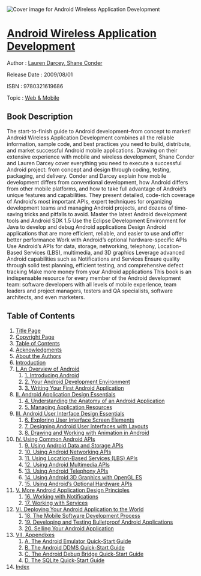 ![Cover image for Android Wireless Application Development](https://imgdetail.ebookreading.net/cover/cover/web_mobile/EB9780321619686.jpg)

[Android Wireless Application Development](https://ebookreading.net/view/book/Android+Wireless+Application+Development-EB9780321619686_1.html "Android Wireless Application Development")
====================================================================================================================

Author : [Lauren Darcey](https://ebookreading.net/search/author/Lauren+Darcey),[ Shane Conder](https://ebookreading.net/search/author/+Shane+Conder)

Release Date : 2009/08/01

ISBN : 9780321619686

Topic : [Web & Mobile](https://ebookreading.net/search/category/web-mobile)

Book Description
-----------------

The start-to-finish guide to Android development–from concept to market!
Android Wireless Application Development combines all the reliable information, sample code, and best practices you need to build, distribute, and market successful Android mobile applications. Drawing on their extensive experience with mobile and wireless development, Shane Conder and Lauren Darcey cover everything you need to execute a successful Android project: from concept and design through coding, testing, packaging, and delivery.
Conder and Darcey explain how mobile development differs from conventional development, how Android differs from other mobile platforms, and how to take full advantage of Android’s unique features and capabilities. They present detailed, code-rich coverage of Android’s most important APIs, expert techniques for organizing development teams and managing Android projects, and dozens of time-saving tricks and pitfalls to avoid.
Master the latest Android development tools and Android SDK 1.5
Use the Eclipse Development Environment for Java to develop and debug Android applications
Design Android applications that are more efficient, reliable, and easier to use and offer better performance
Work with Android’s optional hardware-specific APIs
Use Android’s APIs for data, storage, networking, telephony, Location-Based Services (LBS), multimedia, and 3D graphics
Leverage advanced Android capabilities such as Notifications and Services
Ensure quality through solid test planning, efficient testing, and comprehensive defect tracking
Make more money from your Android applications
This book is an indispensable resource for every member of the Android development team: software developers with all levels of mobile experience, team leaders and project managers, testers and QA specialists, software architects, and even marketers.
              
Table of Contents
-----------------

1. [Title Page](https://ebookreading.net/view/book/Android+Wireless+Application+Development-EB9780321619686_2.html)
1. [Copyright Page](https://ebookreading.net/view/book/Android+Wireless+Application+Development-EB9780321619686_2.html#copy)
1. [Table of Contents](https://ebookreading.net/view/book/Android+Wireless+Application+Development-EB9780321619686_3.html)
1. [Acknowledgments](https://ebookreading.net/view/book/Android+Wireless+Application+Development-EB9780321619686_4.html)
1. [About the Authors](https://ebookreading.net/view/book/Android+Wireless+Application+Development-EB9780321619686_5.html)
1. [Introduction](https://ebookreading.net/view/book/Android+Wireless+Application+Development-EB9780321619686_6.html)
1. [I. An Overview of Android](https://ebookreading.net/view/book/Android+Wireless+Application+Development-EB9780321619686_7.html)
    1. [1. Introducing Android](https://ebookreading.net/view/book/Android+Wireless+Application+Development-EB9780321619686_8.html)
    1. [2. Your Android Development Environment](https://ebookreading.net/view/book/Android+Wireless+Application+Development-EB9780321619686_9.html)
    1. [3. Writing Your First Android Application](https://ebookreading.net/view/book/Android+Wireless+Application+Development-EB9780321619686_10.html)
1. [II. Android Application Design Essentials](https://ebookreading.net/view/book/Android+Wireless+Application+Development-EB9780321619686_11.html)
    1. [4. Understanding the Anatomy of an Android Application](https://ebookreading.net/view/book/Android+Wireless+Application+Development-EB9780321619686_12.html)
    1. [5. Managing Application Resources](https://ebookreading.net/view/book/Android+Wireless+Application+Development-EB9780321619686_13.html)
1. [III. Android User Interface Design Essentials](https://ebookreading.net/view/book/Android+Wireless+Application+Development-EB9780321619686_14.html)
    1. [6. Exploring User Interface Screen Elements](https://ebookreading.net/view/book/Android+Wireless+Application+Development-EB9780321619686_15.html)
    1. [7. Designing Android User Interfaces with Layouts](https://ebookreading.net/view/book/Android+Wireless+Application+Development-EB9780321619686_16.html)
    1. [8. Drawing and Working with Animation in Android](https://ebookreading.net/view/book/Android+Wireless+Application+Development-EB9780321619686_17.html)
1. [IV. Using Common Android APIs](https://ebookreading.net/view/book/Android+Wireless+Application+Development-EB9780321619686_18.html)
    1. [9. Using Android Data and Storage APIs](https://ebookreading.net/view/book/Android+Wireless+Application+Development-EB9780321619686_19.html)
    1. [10. Using Android Networking APIs](https://ebookreading.net/view/book/Android+Wireless+Application+Development-EB9780321619686_20.html)
    1. [11. Using Location-Based Services (LBS) APIs](https://ebookreading.net/view/book/Android+Wireless+Application+Development-EB9780321619686_21.html)
    1. [12. Using Android Multimedia APIs](https://ebookreading.net/view/book/Android+Wireless+Application+Development-EB9780321619686_22.html)
    1. [13. Using Android Telephony APIs](https://ebookreading.net/view/book/Android+Wireless+Application+Development-EB9780321619686_23.html)
    1. [14. Using Android 3D Graphics with OpenGL ES](https://ebookreading.net/view/book/Android+Wireless+Application+Development-EB9780321619686_24.html)
    1. [15. Using Android’s Optional Hardware APIs](https://ebookreading.net/view/book/Android+Wireless+Application+Development-EB9780321619686_25.html)
1. [V. More Android Application Design Principles](https://ebookreading.net/view/book/Android+Wireless+Application+Development-EB9780321619686_26.html)
    1. [16. Working with Notifications](https://ebookreading.net/view/book/Android+Wireless+Application+Development-EB9780321619686_27.html)
    1. [17. Working with Services](https://ebookreading.net/view/book/Android+Wireless+Application+Development-EB9780321619686_28.html)
1. [VI. Deploying Your Android Application to the World](https://ebookreading.net/view/book/Android+Wireless+Application+Development-EB9780321619686_29.html)
    1. [18. The Mobile Software Development Process](https://ebookreading.net/view/book/Android+Wireless+Application+Development-EB9780321619686_30.html)
    1. [19. Developing and Testing Bulletproof Android Applications](https://ebookreading.net/view/book/Android+Wireless+Application+Development-EB9780321619686_31.html)
    1. [20. Selling Your Android Application](https://ebookreading.net/view/book/Android+Wireless+Application+Development-EB9780321619686_32.html)
1. [VII. Appendixes](https://ebookreading.net/view/book/Android+Wireless+Application+Development-EB9780321619686_33.html)
    1. [A. The Android Emulator Quick-Start Guide](https://ebookreading.net/view/book/Android+Wireless+Application+Development-EB9780321619686_34.html)
    1. [B. The Android DDMS Quick-Start Guide](https://ebookreading.net/view/book/Android+Wireless+Application+Development-EB9780321619686_35.html)
    1. [C. The Android Debug Bridge Quick-Start Guide](https://ebookreading.net/view/book/Android+Wireless+Application+Development-EB9780321619686_36.html)
    1. [D. The SQLite Quick-Start Guide](https://ebookreading.net/view/book/Android+Wireless+Application+Development-EB9780321619686_37.html)
1. [Index](https://ebookreading.net/view/book/Android+Wireless+Application+Development-EB9780321619686_38.html)

